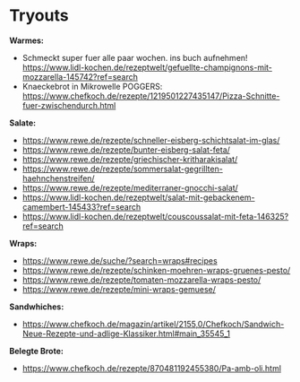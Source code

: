 # Tryouts

**Warmes:**
- Schmeckt super fuer alle paar wochen. ins buch aufnehmen! https://www.lidl-kochen.de/rezeptwelt/gefuellte-champignons-mit-mozzarella-145742?ref=search
- Knaeckebrot in Mikrowelle POGGERS: https://www.chefkoch.de/rezepte/1219501227435147/Pizza-Schnitte-fuer-zwischendurch.html

**Salate:**
- https://www.rewe.de/rezepte/schneller-eisberg-schichtsalat-im-glas/
- https://www.rewe.de/rezepte/bunter-eisberg-salat-feta/
- https://www.rewe.de/rezepte/griechischer-kritharakisalat/
- https://www.rewe.de/rezepte/sommersalat-gegrillten-haehnchenstreifen/
- https://www.rewe.de/rezepte/mediterraner-gnocchi-salat/
- https://www.lidl-kochen.de/rezeptwelt/salat-mit-gebackenem-camembert-145433?ref=search
- https://www.lidl-kochen.de/rezeptwelt/couscoussalat-mit-feta-146325?ref=search


**Wraps:**
- https://www.rewe.de/suche/?search=wraps#recipes
- https://www.rewe.de/rezepte/schinken-moehren-wraps-gruenes-pesto/
- https://www.rewe.de/rezepte/tomaten-mozzarella-wraps-pesto/
- https://www.rewe.de/rezepte/mini-wraps-gemuese/


**Sandwhiches:**
- https://www.chefkoch.de/magazin/artikel/2155,0/Chefkoch/Sandwich-Neue-Rezepte-und-adlige-Klassiker.html#main_35545_1


**Belegte Brote:**
- https://www.chefkoch.de/rezepte/870481192455380/Pa-amb-oli.html
